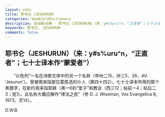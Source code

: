 ```yaml
---
layout: wiki
title: 耶书仑（JESHURUN）
categories: NewBibleDictionary
description: 圣经新词典 - 耶书仑（JESHURUN）（来：y#s%uru^n，“正直者”；七十士译本作“蒙爱者”）
keywords: 耶书仑, JESHURUN
comments: false
---
```


## 耶书仑（JESHURUN）（来：y#s%uru^n，“正直者”；七十士译本作“蒙爱者”）

　　“以色列”一名在诗歌文体中的另一个名称（申卅二15，卅三5、26，AV: 'Jesurun'）。曾被用来指那位蒙拣选的仆人（赛四十四2）。七十士译本所用的那个希腊字，在新约用来指耶稣（弗一6的“爱子”和教会（西三12；帖前一4；帖后二3；犹1）。此名称大概应解作“律法之民”（参 D. J. Wiseman, Vox Evangelica 8, 1973，页14）。

D.W.B.








